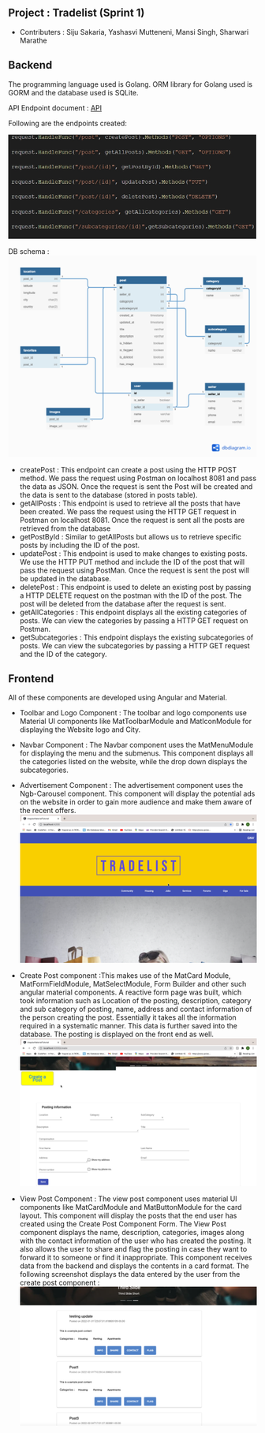 ## Project : Tradelist (Sprint 1)
* Contributers : Siju Sakaria, Yashasvi Mutteneni, Mansi Singh, Sharwari Marathe

## Backend 
The programming language used is Golang. ORM library for Golang used is GORM and the database used is SQLite. 

API Endpoint document : 
[API](https://github.com/siju-s/TradeList/blob/9379afa66ad9ba4b1be4fcad9e74c1686457d103/Docs/API.md)

Following are the endpoints created:

![Alt text](endpoints.jpeg)

DB schema :
![Alt text](DB_schema.png)


* createPost : This endpoint can create a post using the HTTP POST method. We pass the request using Postman on localhost 8081 and pass the data as JSON. Once the request is sent the Post will be created and the data is sent to the database (stored in posts table).
* getAllPosts : This endpoint is used to retrieve all the posts that have been created. We pass the request using the HTTP GET request in Postman on localhost 8081. Once the request is sent all the posts are retrieved from the database 
* getPostById : Similar to getAllPosts but allows us to retrieve specific posts by including the ID of the post. 
* updatePost : This endpoint is used to make changes to existing posts. We use the HTTP PUT method and include the ID of the post that will pass the request using PostMan. Once the request is sent the post will be updated in the database. 
* deletePost : This endpoint is used to delete an existing post by passing a HTTP DELETE request on the postman with the ID of the post. The post will be deleted from the database after the request is sent. 
* getAllCategories : This endpoint displays all the existing categories of posts. We can view the categories by passing a HTTP GET request on Postman.
* getSubcategories : This endpoint displays the existing subcategories of posts. We can view the subcategories by passing a HTTP GET request and the ID of the category. 

## Frontend
All of these components are developed using Angular and Material.
* Toolbar and Logo Component : The toolbar and logo components use Material UI components like MatToolbarModule and MatIconModule for displaying the Website logo and City.

* Navbar Component : The Navbar component uses the MatMenuModule for displaying the menu and the submenus. This component displays all the categories listed on the website, while the drop down displays the subcategories.
* Advertisement Component : The advertisement component uses the Ngb-Carousel component. This component will display the potential ads on the website in order to gain more audience and make them aware of the recent offers.
![Alt text](LogoScreen.png)
* Create Post component :This makes use of the MatCard Module, MatFormFieldModule, MatSelectModule, Form Builder and other such angular material components. A reactive form page was built, which took information such as Location of the posting, description, category and sub category of posting, name, address and contact information of the person creating the post. Essentially it takes all the information required in a systematic manner. This data is further saved into the database. The posting is displayed on the front end as well. 
![Alt text](CreateAPost.png)
* View Post Component : The view post component uses material UI components like MatCardModule and MatButtonModule for the card layout. This component will display the posts that the end user has created using the Create Post Component Form. The View Post component displays the name, description, categories, images along with the contact information of the user who has created the posting. It also allows the user to share and flag the posting in case they want to forward it to someone or find it inappropriate. This component receives data from the backend and displays the contents in a card format. 
The following screenshot displays the data entered by the user from the create post component :
![Alt text](Viewpost_Frontend.png)
